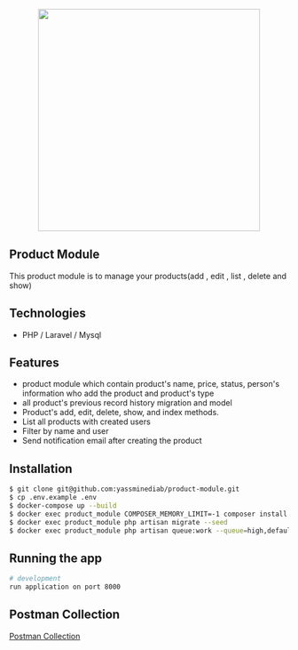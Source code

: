 <p align="center"><a href="https://laravel.com" target="_blank"><img src="https://raw.githubusercontent.com/laravel/art/master/logo-lockup/5%20SVG/2%20CMYK/1%20Full%20Color/laravel-logolockup-cmyk-red.svg" width="400"></a></p>

## Product Module
This product module is to manage your products(add , edit , list , delete and show)

## Technologies
- PHP / Laravel / Mysql

## Features
- product module which contain product's name, price, status, person's information who add the product and product's type
- all product's previous record history migration and model
- Product's add, edit, delete, show, and index methods.
- List all products with created users
- Filter by name and user
- Send notification email after creating the product

## Installation
```bash
$ git clone git@github.com:yassminediab/product-module.git
$ cp .env.example .env
$ docker-compose up --build
$ docker exec product_module COMPOSER_MEMORY_LIMIT=-1 composer install
$ docker exec product_module php artisan migrate --seed
$ docker exec product_module php artisan queue:work --queue=high,default
```

## Running the app

```bash
# development
run application on port 8000
```

## Postman Collection

<p><a href="https://drive.google.com/file/d/1QOHzB5e0o3XX4pXAwshNTmVP2VG7T1fV/view?usp=sharing" target="_blank">Postman Collection</a></p>
